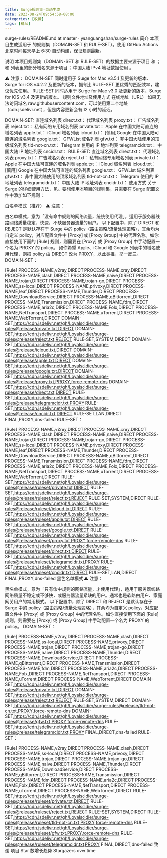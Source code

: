 ```yaml
---
title: Surge规则集-自动生成
date: 2023-08-24T09:54:58+08:00
categories: [收藏]
tags: [精品]
---
```


surge-rules/README.md at master · yuanguangshan/surge-rules
简介
本项目生成适用于 的规则集（DOMAIN-SET 和 RULE-SET）。使用 GitHub Actions 北京时间每天早上 6:30 自动构建，保证规则最新。

说明
本项目规则集（DOMAIN-SET 和 RULE-SET）的数据主要来源于项目 和 ； 和 列表里的部分域名来源于项目 ；中国大陆 IPv4 地址数据使用 。

⚠️ 注意：
DOMAIN-SET 同时适用于 Surge for Mac v3.5.1 及更新的版本、Surge for iOS v4.2.2 及更新的版本，拥有比 RULE-SET 更优秀的匹配效率，建议优先使用。
RULE-SET 同时适用于 Surge for Mac v3.0 及更新的版本、Surge for iOS v3.4 及更新的版本。
规则文件地址及使用方式
在线地址（URL）
如果无法访问域名 raw.githubusercontent.com，可以使用第二个地址（cdn.jsdelivr.net），但是内容更新会有 12 小时的延迟。

DOMAIN-SET:
直连域名列表 direct.txt：
代理域名列表 proxy.txt：
广告域名列表 reject.txt：
私有网络专用域名列表 private.txt：
Apple 在中国大陆可直连的域名列表 apple.txt：
iCloud 域名列表 icloud.txt：
[慎用]Google 在中国大陆可直连的域名列表 google.txt：
GFWList 域名列表 gfw.txt：
非中国大陆使用的顶级域名列表 tld-not-cn.txt：
Telegram 使用的 IP 地址列表 telegramcidr.txt：
中国大陆 IP 地址列表 cncidr.txt：
RULE-SET:
直连域名列表 direct.txt：
代理域名列表 proxy.txt：
广告域名列表 reject.txt：
私有网络专用域名列表 private.txt：
Apple 在中国大陆可直连的域名列表 apple.txt：
iCloud 域名列表 icloud.txt：
[慎用] Google 在中国大陆可直连的域名列表 google.txt：
GFWList 域名列表 gfw.txt：
非中国大陆使用的顶级域名列表 tld-not-cn.txt：
Telegram 使用的 IP 地址列表 telegramcidr.txt：
中国大陆 IP 地址列表 cncidr.txt：
使用方式
关于 Surge 的详细使用方法，见。要想使用本项目的规则集，只需要在 Surge 配置文件中添加如下规则：

白名单模式（推荐）
⚠️ 注意：

白名单模式，意为「没有命中规则的网络流量，统统使用代理」，适用于服务器线路网络质量稳定、快速，不缺服务器流量的用户。
以下配置中，除了 DIRECT 和 REJECT 是默认存在于 Surge 中的 policy（路由策略/流量处理策略），其余均为自定义 policy，对应配置文件中 [Proxy] 或 [Proxy Group] 中的代理名称。如你直接使用下面的 [Rule] 规则，则需要在 [Proxy] 或 [Proxy Group] 中手动配置一个名为 PROXY 的 policy。
如你希望 Apple、iCloud 和 Google 列表中的域名使用代理，则把 policy 由 DIRECT 改为 PROXY，以此类推，举一反三。
DOMAIN-SET：

[Rule]
PROCESS-NAME,v2ray,DIRECT
PROCESS-NAME,xray,DIRECT
PROCESS-NAME,clash,DIRECT
PROCESS-NAME,naive,DIRECT
PROCESS-NAME,trojan,DIRECT
PROCESS-NAME,trojan-go,DIRECT
PROCESS-NAME,ss-local,DIRECT
PROCESS-NAME,privoxy,DIRECT
PROCESS-NAME,leaf,DIRECT
PROCESS-NAME,Thunder,DIRECT
PROCESS-NAME,DownloadService,DIRECT
PROCESS-NAME,qBittorrent,DIRECT
PROCESS-NAME,Transmission,DIRECT
PROCESS-NAME,fdm,DIRECT
PROCESS-NAME,aria2c,DIRECT
PROCESS-NAME,Folx,DIRECT
PROCESS-NAME,NetTransport,DIRECT
PROCESS-NAME,uTorrent,DIRECT
PROCESS-NAME,WebTorrent,DIRECT
DOMAIN-SET,https://cdn.jsdelivr.net/gh/Loyalsoldier/surge-rules@release/private.txt,DIRECT
DOMAIN-SET,https://cdn.jsdelivr.net/gh/Loyalsoldier/surge-rules@release/reject.txt,REJECT
RULE-SET,SYSTEM,DIRECT
DOMAIN-SET,https://cdn.jsdelivr.net/gh/Loyalsoldier/surge-rules@release/icloud.txt,DIRECT
DOMAIN-SET,https://cdn.jsdelivr.net/gh/Loyalsoldier/surge-rules@release/apple.txt,DIRECT
DOMAIN-SET,https://cdn.jsdelivr.net/gh/Loyalsoldier/surge-rules@release/google.txt,DIRECT
DOMAIN-SET,https://cdn.jsdelivr.net/gh/Loyalsoldier/surge-rules@release/proxy.txt,PROXY,force-remote-dns
DOMAIN-SET,https://cdn.jsdelivr.net/gh/Loyalsoldier/surge-rules@release/direct.txt,DIRECT
RULE-SET,https://cdn.jsdelivr.net/gh/Loyalsoldier/surge-rules@release/telegramcidr.txt,PROXY
RULE-SET,https://cdn.jsdelivr.net/gh/Loyalsoldier/surge-rules@release/cncidr.txt,DIRECT
RULE-SET,LAN,DIRECT
FINAL,PROXY,dns-failed
RULE-SET：

[Rule]
PROCESS-NAME,v2ray,DIRECT
PROCESS-NAME,xray,DIRECT
PROCESS-NAME,clash,DIRECT
PROCESS-NAME,naive,DIRECT
PROCESS-NAME,trojan,DIRECT
PROCESS-NAME,trojan-go,DIRECT
PROCESS-NAME,ss-local,DIRECT
PROCESS-NAME,privoxy,DIRECT
PROCESS-NAME,leaf,DIRECT
PROCESS-NAME,Thunder,DIRECT
PROCESS-NAME,DownloadService,DIRECT
PROCESS-NAME,qBittorrent,DIRECT
PROCESS-NAME,Transmission,DIRECT
PROCESS-NAME,fdm,DIRECT
PROCESS-NAME,aria2c,DIRECT
PROCESS-NAME,Folx,DIRECT
PROCESS-NAME,NetTransport,DIRECT
PROCESS-NAME,uTorrent,DIRECT
PROCESS-NAME,WebTorrent,DIRECT
RULE-SET,https://cdn.jsdelivr.net/gh/Loyalsoldier/surge-rules@release/ruleset/private.txt,DIRECT
RULE-SET,https://cdn.jsdelivr.net/gh/Loyalsoldier/surge-rules@release/ruleset/reject.txt,REJECT
RULE-SET,SYSTEM,DIRECT
RULE-SET,https://cdn.jsdelivr.net/gh/Loyalsoldier/surge-rules@release/ruleset/icloud.txt,DIRECT
RULE-SET,https://cdn.jsdelivr.net/gh/Loyalsoldier/surge-rules@release/ruleset/apple.txt,DIRECT
RULE-SET,https://cdn.jsdelivr.net/gh/Loyalsoldier/surge-rules@release/ruleset/google.txt,DIRECT
RULE-SET,https://cdn.jsdelivr.net/gh/Loyalsoldier/surge-rules@release/ruleset/proxy.txt,PROXY,force-remote-dns
RULE-SET,https://cdn.jsdelivr.net/gh/Loyalsoldier/surge-rules@release/ruleset/direct.txt,DIRECT
RULE-SET,https://cdn.jsdelivr.net/gh/Loyalsoldier/surge-rules@release/ruleset/telegramcidr.txt,PROXY
RULE-SET,https://cdn.jsdelivr.net/gh/Loyalsoldier/surge-rules@release/ruleset/cncidr.txt,DIRECT
RULE-SET,LAN,DIRECT
FINAL,PROXY,dns-failed
黑色名单模式
⚠️ 注意：

黑名单模式，意为「只有命中规则的网络流量，才使用代理」，适用于服务器线路网络质量不稳定或不够快，或服务器流量紧缺的用户。通常也是软路由用户、家庭网关用户的常用模式。
以下配置中，除了 DIRECT 和 REJECT 是默认存在于 Surge 中的 policy（路由策略/流量处理策略），其余均为自定义 policy，对应配置文件中 [Proxy] 或 [Proxy Group] 中的代理名称。如你直接使用下面的 [Rule] 规则，则需要在 [Proxy] 或 [Proxy Group] 中手动配置一个名为 PROXY 的 policy。
DOMAIN-SET：

[Rule]
PROCESS-NAME,v2ray,DIRECT
PROCESS-NAME,clash,DIRECT
PROCESS-NAME,ss-local,DIRECT
PROCESS-NAME,privoxy,DIRECT
PROCESS-NAME,trojan,DIRECT
PROCESS-NAME,trojan-go,DIRECT
PROCESS-NAME,naive,DIRECT
PROCESS-NAME,Thunder,DIRECT
PROCESS-NAME,DownloadService,DIRECT
PROCESS-NAME,qBittorrent,DIRECT
PROCESS-NAME,Transmission,DIRECT
PROCESS-NAME,fdm,DIRECT
PROCESS-NAME,aria2c,DIRECT
PROCESS-NAME,Folx,DIRECT
PROCESS-NAME,NetTransport,DIRECT
PROCESS-NAME,uTorrent,DIRECT
PROCESS-NAME,WebTorrent,DIRECT
DOMAIN-SET,https://cdn.jsdelivr.net/gh/Loyalsoldier/surge-rules@release/private.txt,DIRECT
DOMAIN-SET,https://cdn.jsdelivr.net/gh/Loyalsoldier/surge-rules@release/reject.txt,REJECT
RULE-SET,SYSTEM,DIRECT
DOMAIN-SET,https://cdn.jsdelivr.net/gh/Loyalsoldier/surge-rules@release/tld-not-cn.txt,PROXY,force-remote-dns
DOMAIN-SET,https://cdn.jsdelivr.net/gh/Loyalsoldier/surge-rules@release/gfw.txt,PROXY,force-remote-dns
RULE-SET,https://cdn.jsdelivr.net/gh/Loyalsoldier/surge-rules@release/telegramcidr.txt,PROXY
FINAL,DIRECT,dns-failed
RULE-SET：

[Rule]
PROCESS-NAME,v2ray,DIRECT
PROCESS-NAME,clash,DIRECT
PROCESS-NAME,ss-local,DIRECT
PROCESS-NAME,privoxy,DIRECT
PROCESS-NAME,trojan,DIRECT
PROCESS-NAME,trojan-go,DIRECT
PROCESS-NAME,naive,DIRECT
PROCESS-NAME,Thunder,DIRECT
PROCESS-NAME,DownloadService,DIRECT
PROCESS-NAME,qBittorrent,DIRECT
PROCESS-NAME,Transmission,DIRECT
PROCESS-NAME,fdm,DIRECT
PROCESS-NAME,aria2c,DIRECT
PROCESS-NAME,Folx,DIRECT
PROCESS-NAME,NetTransport,DIRECT
PROCESS-NAME,uTorrent,DIRECT
PROCESS-NAME,WebTorrent,DIRECT
RULE-SET,https://cdn.jsdelivr.net/gh/Loyalsoldier/surge-rules@release/ruleset/private.txt,DIRECT
RULE-SET,https://cdn.jsdelivr.net/gh/Loyalsoldier/surge-rules@release/ruleset/reject.txt,REJECT
RULE-SET,SYSTEM,DIRECT
RULE-SET,https://cdn.jsdelivr.net/gh/Loyalsoldier/surge-rules@release/ruleset/tld-not-cn.txt,PROXY,force-remote-dns
RULE-SET,https://cdn.jsdelivr.net/gh/Loyalsoldier/surge-rules@release/ruleset/gfw.txt,PROXY,force-remote-dns
RULE-SET,https://cdn.jsdelivr.net/gh/Loyalsoldier/surge-rules@release/ruleset/telegramcidr.txt,PROXY
FINAL,DIRECT,dns-failed
致谢
项目 Star 数增长趋势
Stargazers over time